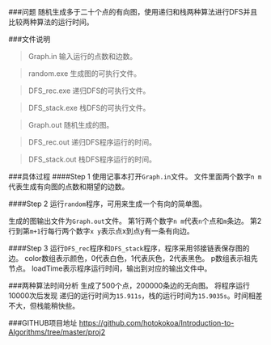 ###问题
随机生成多于二十个点的有向图，使用递归和栈两种算法进行DFS并且比较两种算法的运行时间。

###文件说明
>Graph.in 输入运行的点数和边数。

>random.exe 生成图的可执行文件。

>DFS_rec.exe 递归DFS的可执行文件。

>DFS_stack.exe 栈DFS的可执行文件。

>Graph.out 随机生成的图。

>DFS_rec.out 递归DFS程序运行的时间。

>DFS_stack.out 栈DFS程序运行的时间。

###具体过程
####Step 1
使用记事本打开`Graph.in`文件。
文件里面两个数字`n m`代表生成有向图的点数和期望的边数。

####Step 2
运行`random`程序，可用来生成一个有向的简单图。

生成的图输出文件为`Graph.out`文件。
第1行两个数字`n m`代表`n`个点和`m`条边。
第2行到第`m+1`行每行两个数字`x y`表示点x到点y有一条有向边。

####Step 3
运行`DFS_rec`程序和`DFS_stack`程序，程序采用邻接链表保存图的边。
color数组表示颜色，0代表白色，1代表灰色，2代表黑色。
p数组表示祖先节点。
loadTime表示程序运行时间，输出到对应的输出文件中。

###两种算法时间分析
生成了500个点，200000条边的无向图。
将程序运行10000次后发现
递归的运行时间为`15.911s`，栈的运行时间为`15.9035s`。时间相差不大，但栈能稍快些。

###GITHUB项目地址
https://github.com/hotokokoa/Introduction-to-Algorithms/tree/master/proj2
